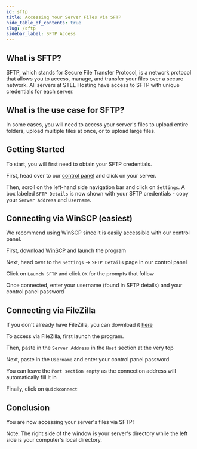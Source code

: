 ```yaml
---
id: sftp
title: Accessing Your Server Files via SFTP
hide_table_of_contents: true
slug: /sftp
sidebar_label: SFTP Access
---
```

## What is SFTP?
SFTP, which stands for Secure File Transfer Protocol, is a network protocol that allows you to access, manage, and transfer your files over a secure network. All servers at STEL Hosting have access to SFTP with unique credentials for each server.

## What is the use case for SFTP?
In some cases, you will need to access your server's files to upload entire folders, upload multiple files at once, or to upload large files.

## Getting Started
To start, you will first need to obtain your SFTP credentials. 

First, head over to our [control panel](https://control.stelhosting.com/) and click on your server.

Then, scroll on the left-hand side navigation bar and click on `Settings`. A box labeled `SFTP Details` is now shown with your SFTP credentials - copy your `Server Address` and `Username`.


## Connecting via WinSCP (easiest)
We recommend using WinSCP since it is easily accessible with our control panel.

First, download [WinSCP](https://winscp.net/eng/index.php) and launch the program

Next, head over to the `Settings` -> `SFTP Details` page in our control panel

Click on `Launch SFTP` and click `OK` for the prompts that follow

Once connected, enter your username (found in SFTP details) and your control panel password

## Connecting via FileZilla
If you don't already have FileZilla, you can download it [here](https://filezilla-project.org/)

To access via FileZilla, first launch the program.

Then, paste in the `Server Address` in the `Host` section at the very top

Next, paste in the `Username` and enter your control panel password

You can leave the `Port section empty` as the connection address will automatically fill it in

Finally, click on `Quickconnect`

## Conclusion
You are now accessing your server's files via SFTP!

Note: The right side of the window is your server's directory while the left side is your computer's local directory.
